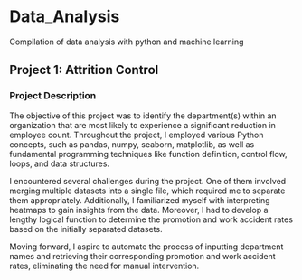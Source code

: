# Data_Analysis
Compilation of data analysis with python and machine learning

## Project 1: Attrition Control

### Project Description

The objective of this project was to identify the department(s) within an organization that are most likely to experience a significant reduction in employee count. Throughout the project, I employed various Python concepts, such as pandas, numpy, seaborn, matplotlib, as well as fundamental programming techniques like function definition, control flow, loops, and data structures.

I encountered several challenges during the project. One of them involved merging multiple datasets into a single file, which required me to separate them appropriately. Additionally, I familiarized myself with interpreting heatmaps to gain insights from the data. Moreover, I had to develop a lengthy logical function to determine the promotion and work accident rates based on the initially separated datasets. 

Moving forward, I aspire to automate the process of inputting department names and retrieving their corresponding promotion and work accident rates, eliminating the need for manual intervention.
